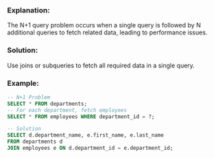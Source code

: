 ### **Explanation:**
The N+1 query problem occurs when a single query is followed by N additional queries to fetch related data, leading to performance issues.

### **Solution:**
Use joins or subqueries to fetch all required data in a single query.

### **Example:**
```sql
-- N+1 Problem
SELECT * FROM departments;
-- For each department, fetch employees
SELECT * FROM employees WHERE department_id = ?;

-- Solution
SELECT d.department_name, e.first_name, e.last_name
FROM departments d
JOIN employees e ON d.department_id = e.department_id;
```
